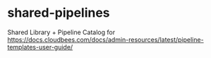 # shared-pipelines
Shared Library + Pipeline Catalog for https://docs.cloudbees.com/docs/admin-resources/latest/pipeline-templates-user-guide/

